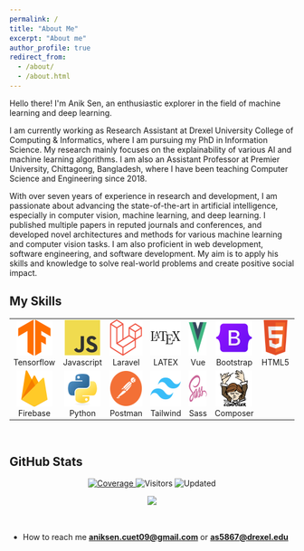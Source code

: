 ```yaml
---
permalink: /
title: "About Me"
excerpt: "About me"
author_profile: true
redirect_from: 
  - /about/
  - /about.html
---
```

Hello there! I'm Anik Sen, an enthusiastic explorer in the field of machine learning and deep learning.

I am currently working as Research Assistant at Drexel University College of Computing & Informatics, where I am pursuing my PhD in Information Science. My research mainly focuses on the explainability of various AI and machine learning algorithms. I am also an Assistant Professor at Premier University, Chittagong, Bangladesh, where I have been teaching Computer Science and Engineering since 2018.

With over seven years of experience in research and development, I am passionate about advancing the state-of-the-art in artificial intelligence, especially in computer vision, machine learning, and deep learning. I published multiple papers in reputed journals and conferences, and developed novel architectures and methods for various machine learning and computer vision tasks. I am also proficient in web development, software engineering, and software development. My aim is to apply his skills and knowledge to solve real-world problems and create positive social impact.

<h2>My Skills</h2>
<table>
  <tr>
    <td align="center">
      <img alt="tensorflow" height=64px src="https://raw.githubusercontent.com/devicons/devicon/master/icons/tensorflow/tensorflow-original.svg">
      <br>Tensorflow
    </td>
    <td align="center">
      <img alt="javascript" height=64px src="https://raw.githubusercontent.com/devicons/devicon/master/icons/javascript/javascript-original.svg">
      <br>Javascript
    </td>
    <td align="center">
       <img alt="laravel" height=64px src="https://raw.githubusercontent.com/devicons/devicon/master/icons/laravel/laravel-original.svg" />
      <br>Laravel
    </td>
    <td align="center">
      <img alt="LATEX" height=64px src="https://raw.githubusercontent.com/devicons/devicon/master/icons/latex/latex-original.svg">
      <br>LATEX
    </td>
    <td align="center">
      <img alt="vue" height=64px src="https://raw.githubusercontent.com/devicons/devicon/master/icons/vuejs/vuejs-original.svg">
      <br>Vue
    </td>
    <td align="center">
      <img alt="bootstrap" height=64px src="https://raw.githubusercontent.com/devicons/devicon/master/icons/bootstrap/bootstrap-original.svg">
      <br>Bootstrap
    </td>
    <td align="center">
      <img alt="html5" height=64px src="https://raw.githubusercontent.com/devicons/devicon/master/icons/html5/html5-original.svg">
      <br>HTML5
    </td>
    <td align="center">
      <img alt="php" height=64px src="https://raw.githubusercontent.com/devicons/devicon/master/icons/php/php-original.svg">
      <br>PHP
    </td>
    <td align="center">
      <img alt="git" height=64px src="https://raw.githubusercontent.com/devicons/devicon/master/icons/git/git-original.svg">
      <br>Git
    </td>
    <td align="center">
      <img alt="jquery" height=64px src="https://raw.githubusercontent.com/devicons/devicon/master/icons/jquery/jquery-original.svg">
      <br>jQuery
    </td>
    <td align="center">
      <img alt="wordpress" height=64px src="https://raw.githubusercontent.com/devicons/devicon/master/icons/wordpress/wordpress-original.svg">
      <br>WordPress
    </td>
    <td align="center">
      <img alt="angular" height=64px src="https://raw.githubusercontent.com/devicons/devicon/master/icons/angular/angular-original.svg">
      <br>Angular
    </td>
  </tr>
  <tr>
    <td align="center">
      <img alt="firebase" height=64px src="https://raw.githubusercontent.com/devicons/devicon/master/icons//firebase/firebase-original.svg">
      <br>Firebase
    </td>
    <td align="center">
      <img alt="python" height=64px src="https://raw.githubusercontent.com/devicons/devicon/master/icons/python/python-original.svg">
      <br>Python
    </td>
    <td align="center">
      <img alt="postman" height=64px src="https://raw.githubusercontent.com/devicons/devicon/master/icons/postman/postman-original.svg">
      <br>Postman
    </td>
    <td align="center">
      <img alt="tailwind" height=64px src="https://raw.githubusercontent.com/devicons/devicon/master/icons/tailwindcss/tailwindcss-original.svg">
      <br>Tailwind
    </td>
    <td align="center">
      <img alt="sass" height=64px src="https://raw.githubusercontent.com/devicons/devicon/master/icons/sass/sass-original.svg">
      <br>Sass
    </td>
    <td align="center">
      <img alt="composer" height=64px src="https://raw.githubusercontent.com/devicons/devicon/master/icons/composer/composer-original.svg">
      <br>Composer
    </td>
  </tr>
</table>

<br>
<h2>GitHub Stats</h2> 
<p align="center">
   <a href="https://img.shields.io/github/followers/ascuet?label=Follow&style=social">
      <img alt="Coverage" src="https://img.shields.io/github/followers/ascuet?label=Follow&style=social" height="25">
   </a>
   <img alt="Visitors" src="https://komarev.com/ghpvc/?username=ascuet&style=flat&labelColor=black&logo=github&label=VISITORS&color=29bf12">
   <img alt="Updated" src="https://img.shields.io/github/last-commit/ascuet/ascuet?logo=markdown&label=LAST+UPDATE&color=29bf12&style=flat">
 
</p>
<p align="center"> <img src="https://github-readme-stats.vercel.app/api?username=ascuet&count_private=true&show_icons=true&count_private=true"/> </p>
<!-- <p align="center"> <img src="https://github-readme-stats.vercel.app/api/top-langs/?username=ascuet&layout=compact&count_private=true" /> </p>	 -->
<!-- <p align="center"> <img src="https://github-profile-trophy.vercel.app/?username=ascuet" />  -->
</p>
<br>

- How to reach me **aniksen.cuet09@gmail.com** or **as5867@drexel.edu**

<br>

